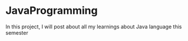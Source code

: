 # JavaProgramming
In this project, I will post about all my learnings about Java language this semester
